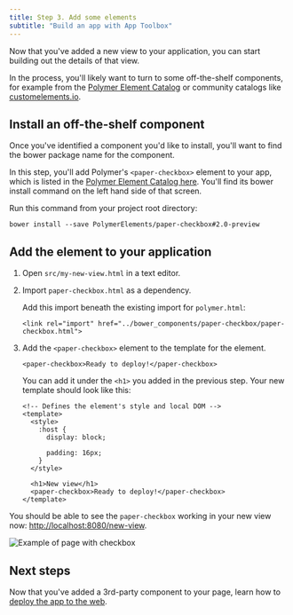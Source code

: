 ```yaml
---
title: Step 3. Add some elements
subtitle: "Build an app with App Toolbox"
---
```


<!-- toc -->

Now that you've added a new view to your application, you can start building
out the details of that view.

In the process, you'll likely want to turn
to some off-the-shelf components, for example from the
[Polymer Element Catalog][catalog] or community catalogs like
[customelements.io][ceio].


## Install an off-the-shelf component

Once you've identified a component you'd like to install, you'll want to find
the bower package name for the component.

In this step, you'll add Polymer's `<paper-checkbox>` element to your app, which is listed in the
[Polymer Element Catalog here][paper-checkbox].  You'll find its bower install
command on the left hand side of that screen.

Run this command from your project root directory:

    bower install --save PolymerElements/paper-checkbox#2.0-preview

## Add the element to your application

1.  Open `src/my-new-view.html` in a text editor.

1.  Import `paper-checkbox.html` as a dependency.

    Add this import beneath the existing import for `polymer.html`:

    ```
    <link rel="import" href="../bower_components/paper-checkbox/paper-checkbox.html">
    ```

1.  Add the `<paper-checkbox>` element to the template for the element.

    ```
    <paper-checkbox>Ready to deploy!</paper-checkbox>
    ```

    You can add it under the `<h1>` you added in the previous step.  Your new
    template should look like this:

    ```
    <!-- Defines the element's style and local DOM -->
    <template>
      <style>
        :host {
          display: block;

          padding: 16px;
        }
      </style>

      <h1>New view</h1>
      <paper-checkbox>Ready to deploy!</paper-checkbox>
    </template>
    ```

You should be able to see the `paper-checkbox` working in your new view now:
[http://localhost:8080/new-view](http://localhost:8080/new-view).

![Example of page with checkbox](/images/2.0/toolbox/starter-kit-checkbox.png)

## Next steps

Now that you've added a 3rd-party component to your page, learn how to
[deploy the app to the web](deploy).

[bower]: http://bower.io/
[catalog]: https://elements.polymer-project.org/
[paper-checkbox]: https://www.webcomponents.org/element/PolymerElements/paper-checkbox
[ceio]: https://customelements.io/
